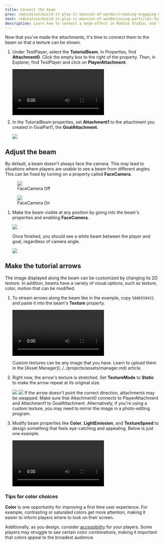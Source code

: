 ```yaml
---
title: Connect the beam
prev: /education/build-it-play-it-mansion-of-wonder/creating-engaging-experiences
next: /education/build-it-play-it-mansion-of-wonder/using-particles-for-actions
description: Learn how to connect a beam effect in Roblox Studio, and to configure it's properties to customize it to your game's needs. Part of the Build It Play It Mansion of Wonders series.
---
```


Now that you've made the attachments, it's time to connect them to the beam so that a texture can be shown.

1. Under TestPlayer, select the **TutorialBeam**. In Properties, find **Attachment0**. Click the empty box to the right of the property. Then, in Explorer, find TestPlayer and click on **PlayerAttachment**.

   <video controls src="../../assets/education/build-it-play-it-mansion-of-wonder/connect-the-beam/attachment0-to-player.mp4" ></video>

2. In the TutorialBeam properties, set **Attachment1** to the attachment you created in GoalPart1, the **GoalAttachment**.

   <img src="../../assets/education/build-it-play-it-mansion-of-wonder/connect-the-beam/set-goal-attachment.png"  />

## Adjust the beam

By default, a beam doesn't always face the camera. This may lead to situations where players are unable to see a beam from different angles. This can be fixed by turning on a property called **FaceCamera**.

<GridContainer numColumns="2">
  <figure>
    <img src="../../assets/education/build-it-play-it-mansion-of-wonder/connect-the-beam/face-camera-off.jpeg" />
    <figcaption>FaceCamera Off</figcaption>
  </figure>
  <figure>
    <img src="../../assets/education/build-it-play-it-mansion-of-wonder/connect-the-beam/face-camera-on.jpeg" />
    <figcaption>FaceCamera On</figcaption>
  </figure>
</GridContainer>

1. Make the beam visible at any position by going into the beam's properties and enabling **FaceCamera**.

   <img src="../../assets/education/build-it-play-it-mansion-of-wonder/connect-the-beam/set-face-camera.png"  />

   Once finished, you should see a white beam between the player and goal, regardless of camera angle.

   <img src="../../assets/education/build-it-play-it-mansion-of-wonder/connect-the-beam/default-beam.jpeg"  />

## Make the tutorial arrows

The image displayed along the beam can be customized by changing its 2D texture. In addition, beams have a variety of visual options, such as texture, color, motion that can be modified.

1. To stream arrows along the beam like in the example, copy `5886559421` and paste it into the beam's **Texture** property.

   <video controls src="../../assets/education/build-it-play-it-mansion-of-wonder/connect-the-beam/beam-texture-change.mp4" ></video>

   <Alert severity="info">
   Custom textures can be any image that you have. Learn to upload them in the [Asset Manager](../../projects/assets/manager.md) article.
   </Alert>

2. Right now, the arrow's texture is stretched. Set **TextureMode** to **Static** to make the arrow repeat at its original size.

   <GridContainer numColumns="2">
     <img src="../../assets/education/build-it-play-it-mansion-of-wonder/connect-the-beam/show-static-beam.jpeg" />
     <img src="../../assets/education/build-it-play-it-mansion-of-wonder/connect-the-beam/set-texture-mode.png" />
   </GridContainer>

   <Alert severity="warning">
   If the arrow doesn't point the correct direction, attachments may be swapped. Make sure that Attachment0 connects to PlayerAttachment and Attachment1 to GoalAttachment. Alternatively, if you're using a custom texture, you may need to mirror the image in a photo-editing program.
   </Alert>

3. Modify beam properties like **Color**, **LightEmission**, and **TextureSpeed** to design something that feels eye-catching and appealing. Below is just one example.

   <video controls src="../../assets/education/build-it-play-it-mansion-of-wonder/connect-the-beam/finished-beam-example.mp4"></video>

### Tips for color choices

**Color** is one opportunity for improving a first time user experience. For example, contrasting or saturated colors get more attention, making it easier to inform players where to look on their screen.

Additionally, as you design, consider [accessibility](../../production/publishing/accessibility.md) for your players. Some players may struggle to see certain color combinations, making it important that colors appeal to the broadest audience.
